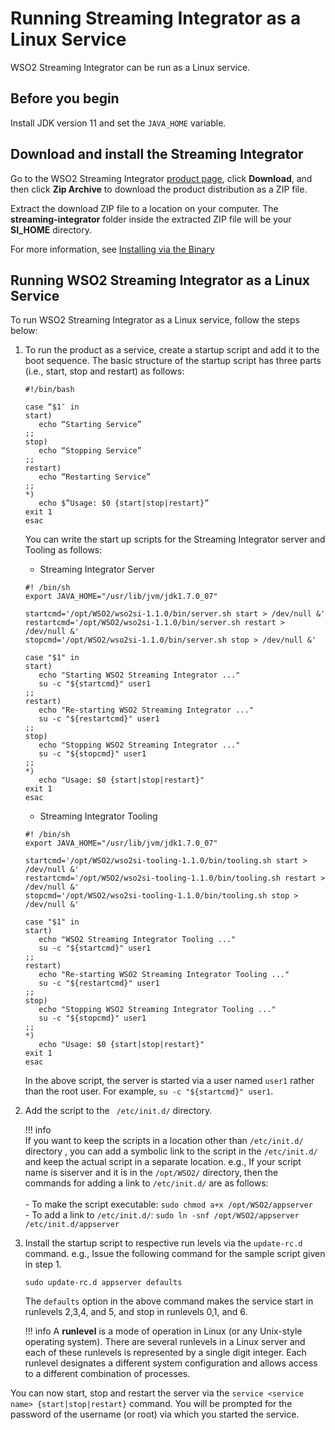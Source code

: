 # Running Streaming Integrator as a Linux Service

WSO2 Streaming Integrator can be run as a Linux service.

## Before you begin

Install JDK version 11 and set the `JAVA_HOME` variable.

## Download and install the Streaming Integrator

Go to the WSO2 Streaming Integrator [product page](https://wso2.com/integration/streaming-integrator/), click **Download**, and then click **Zip Archive** to download the product distribution as a ZIP file.

Extract the download ZIP file to a location on your computer. The <b>streaming-integrator</b> folder inside the extracted ZIP file will be your <b>SI_HOME</b> directory.

For more information, see [Installing via the Binary]({{base_path}}/install-and-setup/install/installing-the-product/installing-si)

## Running WSO2 Streaming Integrator as a Linux Service

To run WSO2 Streaming Integrator as a Linux service, follow the steps below:

1. To run the product as a service, create a startup script and add it to the boot sequence. The basic structure of the startup script has three parts (i.e., start, stop and restart) as follows:

    ```
    #!/bin/bash
      
    case “$1″ in
    start)
       echo “Starting Service”
    ;;
    stop)
       echo “Stopping Service”
    ;;
    restart)
       echo “Restarting Service”
    ;;
    *)
       echo $”Usage: $0 {start|stop|restart}”
    exit 1
    esac
    ```

   You can write the start up scripts for the Streaming Integrator server and Tooling as follows:

   - Streaming Integrator Server

    ```    
    #! /bin/sh
    export JAVA_HOME="/usr/lib/jvm/jdk1.7.0_07"
     
    startcmd='/opt/WSO2/wso2si-1.1.0/bin/server.sh start > /dev/null &'
    restartcmd='/opt/WSO2/wso2si-1.1.0/bin/server.sh restart > /dev/null &'
    stopcmd='/opt/WSO2/wso2si-1.1.0/bin/server.sh stop > /dev/null &'
     
    case "$1" in
    start)
       echo "Starting WSO2 Streaming Integrator ..."
       su -c "${startcmd}" user1
    ;;
    restart)
       echo "Re-starting WSO2 Streaming Integrator ..."
       su -c "${restartcmd}" user1
    ;;
    stop)
       echo "Stopping WSO2 Streaming Integrator ..."
       su -c "${stopcmd}" user1
    ;;
    *)
       echo "Usage: $0 {start|stop|restart}"
    exit 1
    esac
    ```
    - Streaming Integrator Tooling

    ```    
    #! /bin/sh
    export JAVA_HOME="/usr/lib/jvm/jdk1.7.0_07"
     
    startcmd='/opt/WSO2/wso2si-tooling-1.1.0/bin/tooling.sh start > /dev/null &'
    restartcmd='/opt/WSO2/wso2si-tooling-1.1.0/bin/tooling.sh restart > /dev/null &'
    stopcmd='/opt/WSO2/wso2si-tooling-1.1.0/bin/tooling.sh stop > /dev/null &'
     
    case "$1" in
    start)
       echo "WSO2 Streaming Integrator Tooling ..."
       su -c "${startcmd}" user1
    ;;
    restart)
       echo "Re-starting WSO2 Streaming Integrator Tooling ..."
       su -c "${restartcmd}" user1
    ;;
    stop)
       echo "Stopping WSO2 Streaming Integrator Tooling ..."
       su -c "${stopcmd}" user1
    ;;
    *)
       echo "Usage: $0 {start|stop|restart}"
    exit 1
    esac
    ```

   In the above script, the server is started via a user named `user1` rather than the root user. For example, `su -c "${startcmd}" user1`.

2. Add the script to the ` /etc/init.d/` directory.

    !!! info       
        If you want to keep the scripts in a location other than `/etc/init.d/` directory , you can add a symbolic link to the script in the `/etc/init.d/` and keep the actual script in a separate location. e.g., If your script name is siserver and it is in the `/opt/WSO2/` directory, then the commands for adding a link to `/etc/init.d/` are as follows:<br/><br/>
        - To make the script executable: `sudo chmod a+x /opt/WSO2/appserver`<br/>
        - To add a link to `/etc/init.d/`: `sudo ln -snf /opt/WSO2/appserver /etc/init.d/appserver`

3. Install the startup script to respective run levels via the `update-rc.d` command. e.g., Issue the following command for the sample script given in step 1.

    `sudo update-rc.d appserver defaults`

    The `defaults` option in the above command makes the service start in runlevels 2,3,4, and 5, and stop in runlevels 0,1, and 6.

    !!! info
        A **runlevel**  is a mode of operation in Linux (or any Unix-style operating system). There are several runlevels in a Linux server and each of these runlevels is represented by a single digit integer. Each runlevel designates a different system configuration and allows access to a different combination of processes.

You can now start, stop and restart the server via the `service <service name> {start|stop|restart}` command. You will be prompted for the password of the username (or root) via which you started the service. 